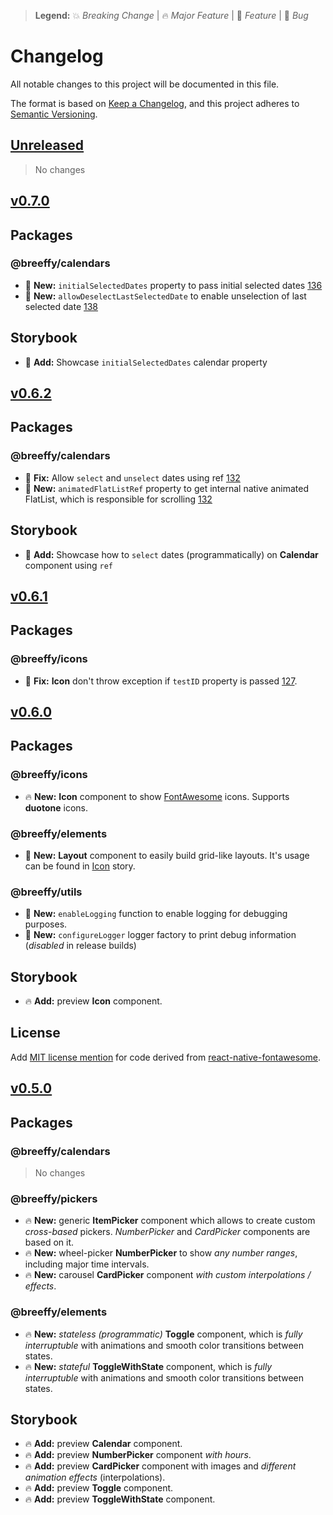 > **Legend:** :boom: _Breaking Change_ | :fire: _Major Feature_ | :rocket: _Feature_ | :bug: _Bug_

# Changelog

All notable changes to this project will be documented in this file.

The format is based on [Keep a Changelog](https://keepachangelog.com/en/1.0.0/),
and this project adheres to [Semantic Versioning](https://semver.org/spec/v2.0.0.html).

## [Unreleased](https://github.com/breeffy/react-native-monorepo/compare/v0.8.0...HEAD)

> No changes

## [v0.7.0](https://github.com/breeffy/react-native-monorepo/compare/v0.6.2...v0.7.0)

## Packages

### @breeffy/calendars

- :rocket: **New:** `initialSelectedDates` property to pass initial selected dates [136](https://github.com/breeffy/react-native-monorepo/issues/136)
- :rocket: **New:** `allowDeselectLastSelectedDate` to enable unselection of last selected date [138](https://github.com/breeffy/react-native-monorepo/issues/138)

## Storybook

- :rocket: **Add:** Showcase `initialSelectedDates` calendar property

## [v0.6.2](https://github.com/breeffy/react-native-monorepo/compare/v0.6.1...v0.6.2)

## Packages

### @breeffy/calendars

- :bug: **Fix:** Allow `select` and `unselect` dates using ref [132](https://github.com/breeffy/react-native-monorepo/issues/132)
- :rocket: **New:** `animatedFlatListRef` property to get internal native animated FlatList, which is responsible for scrolling [132](https://github.com/breeffy/react-native-monorepo/issues/132)

## Storybook

- :rocket: **Add:** Showcase how to `select` dates (programmatically) on **Calendar** component using `ref`

## [v0.6.1](https://github.com/breeffy/react-native-monorepo/compare/v0.6.0...v0.6.1)

## Packages

### @breeffy/icons

- :bug: **Fix:** **Icon** don't throw exception if `testID` property is passed [127](https://github.com/breeffy/react-native-monorepo/issues/127).

## [v0.6.0](https://github.com/breeffy/react-native-monorepo/compare/v0.5.0...v0.6.0)

## Packages

### @breeffy/icons

- :fire: **New:** **Icon** component to show [FontAwesome](https://fontawesome.com) icons. Supports **duotone** icons.

### @breeffy/elements

- :rocket: **New:** **Layout** component to easily build grid-like layouts. It's usage can be found in [Icon](https://github.com/breeffy/react-native-monorepo/blob/d5e040d0d4a4a1aed7625062ccf44ecf88374367/packages/example-app/src/stories/Icon.stories.tsx#L25) story.

### @breeffy/utils

- :rocket: **New:** `enableLogging` function to enable logging for debugging purposes.
- :rocket: **New:** `configureLogger` logger factory to print debug information (_disabled_ in release builds)

## Storybook

- :fire: **Add:** preview **Icon** component.

## License

Add [MIT license mention](https://github.com/breeffy/react-native-monorepo/blob/d5e040d0d4a4a1aed7625062ccf44ecf88374367/LICENSE#L183) for code derived from [react-native-fontawesome](https://github.com/FortAwesome/react-native-fontawesome).

## [v0.5.0](https://github.com/breeffy/react-native-monorepo/compare/v0.4.1...v0.5.0)

## Packages

### @breeffy/calendars

> No changes

### @breeffy/pickers

- :fire: **New:** generic **ItemPicker** component which allows to create custom _cross-based_ pickers. _NumberPicker_ and _CardPicker_ components are based on it.
- :fire: **New:** wheel-picker **NumberPicker** to show _any number ranges_, including major time intervals.
- :fire: **New:** carousel **CardPicker** component _with custom interpolations / effects_.

### @breeffy/elements

- :fire: **New:** _stateless (programmatic)_ **Toggle** component, which is _fully interruptuble_ with animations and smooth color transitions between states.
- :fire: **New:** _stateful_ **ToggleWithState** component, which is _fully interruptuble_ with animations and smooth color transitions between states.

## Storybook

- :fire: **Add:** preview **Calendar** component.
- :fire: **Add:** preview **NumberPicker** component _with hours_.
- :fire: **Add:** preview **CardPicker** component with images and _different animation effects_ (interpolations).
- :fire: **Add:** preview **Toggle** component.
- :fire: **Add:** preview **ToggleWithState** component.
